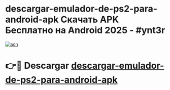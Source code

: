 # descargar-emulador-de-ps2-para-android-apk Скачать APK Бесплатно на Android 2025 - #ynt3r

[![acn](https://github.com/user-attachments/assets/0f9c940e-d8b0-45ae-aac7-cd30a18b3e1c)](https://apps.freeplayer.one?title=descargar-emulador-de-ps2-para-android-apk&ref=9RF)

# 👉🔴 Descargar [descargar-emulador-de-ps2-para-android-apk](https://apps.freeplayer.one?title=descargar-emulador-de-ps2-para-android-apk&ref=9RF)